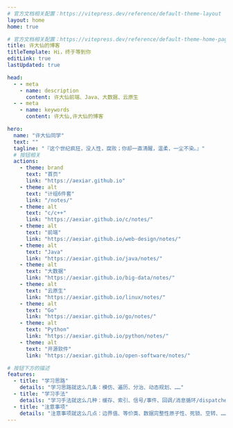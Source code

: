 ```yaml
---
# 官方文档相关配置：https://vitepress.dev/reference/default-theme-layout
layout: home
home: true

# 官方文档相关配置：https://vitepress.dev/reference/default-theme-home-page
title: 许大仙的博客
titleTemplate: Hi，终于等到你
editLink: true
lastUpdated: true

head:
  - - meta
    - name: description
      content: 许大仙前端、Java、大数据、云原生
  - - meta
    - name: keywords
      content: 许大仙,许大仙的博客

hero:
  name: "许大仙同学"
  text: ""
  tagline: "『这个世纪疯狂，没人性，腐败；你却一直清醒，温柔，一尘不染。』"
  # 按钮相关
  actions:
    - theme: brand
      text: "首页"
      link: "https://aexiar.github.io"  
    - theme: alt
      text: "计组6件套"
      link: "/notes/"
    - theme: alt
      text: "c/c++"
      link: "https://aexiar.github.io/c/notes/"           
    - theme: alt
      text: "前端"
      link: "https://aexiar.github.io/web-design/notes/"
    - theme: alt
      text: "Java"
      link: "https://aexiar.github.io/java/notes/"
    - theme: alt
      text: "大数据"
      link: "https://aexiar.github.io/big-data/notes/"
    - theme: alt
      text: "云原生"
      link: "https://aexiar.github.io/linux/notes/"
    - theme: alt
      text: "Go"
      link: "https://aexiar.github.io/go/notes/"  
    - theme: alt
      text: "Python"
      link: "https://aexiar.github.io/python/notes/"          
    - theme: alt
      text: "开源软件"
      link: "https://aexiar.github.io/open-software/notes/"             

# 按钮下方的描述
features:
  - title: "学习思路"
    details: "学习思路就这么几条：模仿、遍历、分治、动态规划、……"
  - title: "学习手法"
    details: "学习手法就这么几种：缓存、索引、信号/事件、回调/消息循环/dispatcher、……"
  - title: "注意事项"
    details: "注意事项就这么几点：边界值、等价类、数据完整性原子性、死锁、空转、……"
---
```





